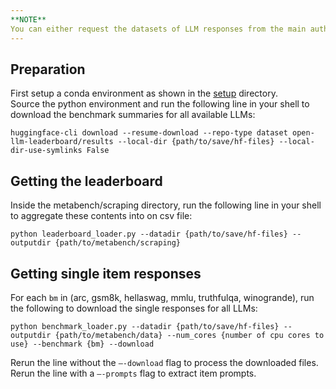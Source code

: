 ```yaml
---
**NOTE**
You can either request the datasets of LLM responses from the main author or scrape the newest data yourself. For shell code, please replace text in curly brackets, e.g. `{some-number}` can become `2`.
---
```


## Preparation
First setup a conda environment as shown in the [setup](../setup) directory.\
Source the python environment and run the following line in your shell to download the benchmark summaries for all available LLMs:

```console
huggingface-cli download --resume-download --repo-type dataset open-llm-leaderboard/results --local-dir {path/to/save/hf-files} --local-dir-use-symlinks False
```

## Getting the leaderboard
Inside the metabench/scraping directory, run the following line in your shell to aggregate these contents into on csv file:

```console
python leaderboard_loader.py --datadir {path/to/save/hf-files} --outputdir {path/to/metabench/scraping}
```

## Getting single item responses
For each `bm` in (arc, gsm8k, hellaswag, mmlu, truthfulqa, winogrande), run the following to download the single responses for all LLMs:

```console
python benchmark_loader.py --datadir {path/to/save/hf-files} --outputdir {path/to/metabench/data} --num_cores {number of cpu cores to use} --benchmark {bm} --download
```

Rerun the line without the `–-download` flag to process the downloaded files.\
Rerun the line with a `–-prompts` flag to extract item prompts.
